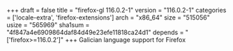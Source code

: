 +++
draft = false
title = "firefox-gl 116.0.2-1"
version = "116.0.2-1"
categories = ['locale-extra', 'firefox-extensions']
arch = "x86_64"
size = "515056"
usize = "565969"
sha1sum = "4f847a4e6909864daf84d49e23efe11818ca24d1"
depends = "['firefox>=116.0.2']"
+++
Galician language support for Firefox